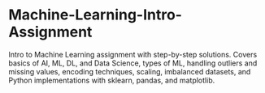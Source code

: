 # Machine-Learning-Intro-Assignment
Intro to Machine Learning assignment with step-by-step solutions. Covers basics of AI, ML, DL, and Data Science, types of ML, handling outliers and missing values, encoding techniques, scaling, imbalanced datasets, and Python implementations with sklearn, pandas, and matplotlib.
